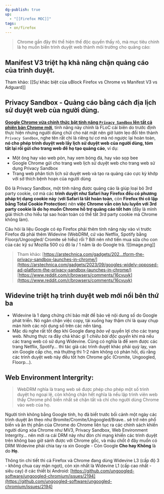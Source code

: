 ```yaml
---
dg-publish: true
up:
  - "[[Firefox MOC]]"
tags:
  - on/firefox
---
```


> Chrome gần đây thì thể hiện thế độc quyền thấy rõ, mà mục tiêu chính là họ muốn biến trình duyệt web thành môi trường cho quảng cáo:  

## Manifest V3 triệt hạ khả năng chặn quảng cáo của trình duyệt. 
Tham khảo: [[Sự khác biệt của uBlock Firefox vs Chrome vs Manifest V3 vs Adguard]]

## Privacy Sandbox - Quảng cáo bằng cách địa lịch sử duyệt web của người dùng.

[**Google Chrome vừa chính thức bật tính năng `Privacy Sandbox` lên tất cả phiên bản Chrome mới**](https://arstechnica.com/gadgets/2023/09/googles-widely-opposed-ad-platform-the-privacy-sandbox-launches-in-chrome/), tính năng này chính là FLoC cải biên do trước định thực hiện nhưng người dùng chửi cho nát mặt nên giờ lươn lẹo đổi tên thành `Privacy Sandbox`, nghe tên rất chi là riêng tư cơ mà nó ngược lại hoàn toàn, **nó cho phép trình duyệt web lấy lịch sử duyệt web của người dùng, tóm tắt lại rồi gửi cho trang web để họ tạo quảng cáo**, ví dụ:  

- Một ông hay vào web pỏn, hay xem bóng đá, hay vào sọp bee
- Google Chrome gửi cho trang web lịch sử duyệt web cho trang web sử dụng Privacy Sandbox
- Trang web phân tích lịch sử duyệt web và tạo ra quảng cáo cực kỳ khớp với sở thích bệnh hoạn của người dùng

Đó là Privacy Sandbox, một tính năng được quảng cáo là giúp loại bỏ 3rd party cookie, cơ mà các **trình duyệt như Safari hay Firefox đều có phương pháp trị dạng cookie này** (**với Safari là tắt hoàn toàn**, còn **Firefox thì cô lập bằng Total Cookie Protection**) nên **việc Chrome vẫn còn lưu luyến với 3rd party cookie là do họ muốn Chrome hỗ trợ quảng cáo tốt hơn** (đây là mình giải thích cho hiểu tại sao hoàn toàn có thể tắt 3rd party cookie mà Chrome không làm).  
  
Câu hỏi là liệu Google có ép Firefox phải thêm tính năng này vào vì trước Firefox đã phải thêm Widevine (WebDRM, cứ vào Netflix, Spotify bằng Floorp/Ungoogled/ Cromite sẽ hiểu) rồi ? Bởi nên nhớ tiền mua sữa cho con của các kỹ sư Mozilla 500 củ đô la / 1 năm là do Google trả.
![[image.png]]

> Tham khảo:
[https://arstechnica.com/gadgets/202...tform-the-privacy-sandbox-launches-in-chrome/](https://arstechnica.com/gadgets/2023/09/googles-widely-opposed-ad-platform-the-privacy-sandbox-launches-in-chrome/)  
[https://www.reddit.com/r/browsers/comments/16cvuyk](https://www.reddit.com/r/browsers/comments/16cvuyk)

## Widevine triệt hạ trình duyệt web mới nối bên thứ ba

- Widevine là 1 dạng chứng chỉ bảo mật để bảo vệ nội dung số do Google phát triển. Nó ngăn chặn việc copy, tải xuống hay thậm chí là quay chụp màn hình các nội dung số trên các nền tảng. 
- Mặc dù nghe rất tốt đẹp khi Google đang *bảo vệ* quyền lợi cho các trang web. Nhưng thực ra đây chả khác gì 1 *chiêu bài độc quyền* khi mà nếu các trang web có sử dụng Widevine. Cũng có nghĩa là để xem được các trang Netflix, Spotify... thì tác giả các trình duyệt khác phải quỳ lạy, van xin Google cấp cho, mà thường thì 1-2 năm không có phản hồi, dù rằng các trình duyệt web này đều tốt hơn Chrome gốc (Cromite, Ungoogled, Floorp...).  

## Web Environment Intergrity: 
> WebDRM nghĩa là trang web sẽ được phép cho phép một số trình duyệt họ ngoại lệ, còn không chặn hết nghĩa là nếu lập trình viên web thấy Chrome phổ biến nhất sẽ chặn tất và chỉ cho người dùng Chrome vào web của họ. 

Người tính không bằng Google tính, họ đã biết trước bối cảnh một ngày các trình duyệt ăn theo như Bromite/Cromite/Ungoogled/Brave.. sẽ trở nên phổ biến và ăn thị phần của Chrome do Chrome liên tục ra các chính sách khiến người dùng xóa Chrome như MV3, Privacy Sandbox, Web Environment Intergrity... nên mới ra cái DRM này như đòn chí mạng khiến các trình duyệt trên không bao giờ sánh được với Chrome gốc, và mấu chốt ở đây muốn có DRM Widevine phải chìa tay ra xin Google - Còn Google **Cho hay Không** là do **Họ**.  
  
Thông tin chi tiết thì cả Firefox và Chrome đang dùng Widevine L3 (cấp độ 3 - không chua cay mặn ngọt), còn xịn nhất là Widevine L1 (cấp cao nhất - siêu cay) ở các thiết bị Android:  [https://github.com/ungoogled-software/ungoogled-chromium/issues/2194](https://github.com/ungoogled-software/ungoogled-chromium/issues/2194)